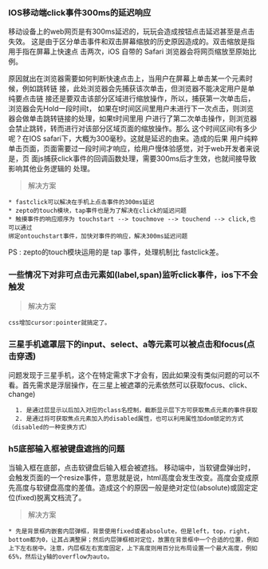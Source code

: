 ### IOS移动端click事件300ms的延迟响应

  移动设备上的web网页是有300ms延迟的，玩玩会造成按钮点击延迟甚至是点击失效。
  这是由于区分单击事件和双击屏幕缩放的历史原因造成的。双击缩放是指用手指在屏幕上快速点
  击两次，iOS 自带的 Safari 浏览器会将网页缩放至原始比例。

  原因就出在浏览器需要如何判断快速点击上，当用户在屏幕上单击某一个元素时候，例如跳转链
  接<a href="#"></a>，此处浏览器会先捕获该次单击，但浏览器不能决定用户是单纯要点击链
  接还是要双击该部分区域进行缩放操作，所以，捕获第一次单击后，浏览器会先Hold一段时间t，
  如果在t时间区间里用户未进行下一次点击，则浏览器会做单击跳转链接的处理，如果t时间里用
  户进行了第二次单击操作，则浏览器会禁止跳转，转而进行对该部分区域页面的缩放操作。那么
  这个时间区间t有多少呢？在IOS safari下，大概为300毫秒。这就是延迟的由来。造成的后果
  用户纯粹单击页面，页面需要过一段时间才响应，给用户慢体验感觉，对于web开发者来说是，页
  面js捕获click事件的回调函数处理，需要300ms后才生效，也就间接导致影响其他业务逻辑的
  处理。

> 解决方案

```
* fastclick可以解决在手机上点击事件的300ms延迟
* zepto的touch模块，tap事件也是为了解决在click的延迟问题
* 触摸事件的响应顺序为 touchstart --> touchmove --> touchend --> click,也可以通过
绑定ontouchstart事件，加快对事件的响应，解决300ms延迟问题
```
  PS : zepto的touch模块运用的是 tap 事件，处理机制比 fastclick差。

### 一些情况下对非可点击元素如(label,span)监听click事件，ios下不会触发

> 解决方案

```
css增加cursor:pointer就搞定了。
```

### 三星手机遮罩层下的input、select、a等元素可以被点击和focus(点击穿透)

  问题发现于三星手机，这个在特定需求下才会有，因此如果没有类似问题的可以不看。首先需求是浮层操作，在三星上被遮罩的元素依然可以获取focus、click、change)

```
  1. 是通过层显示以后加入对应的class名控制，截断显示层下方可获取焦点元素的事件获取
  2. 是通过将可获取焦点元素加入的disabled属性，也可以利用属性加dom锁定的方式（disabled的一种变换方式）
```

### h5底部输入框被键盘遮挡的问题

  当输入框在底部，点击软键盘后输入框会被遮挡。
  移动端中，当软键盘弹出时，会触发页面的一个resize事件，意思就是说，html高度会发生改变。高度会变成原先高度与软键盘高度的差值。造成这个的原因一般是绝对定位(absolute)或固定定位(fixed)脱离文档流了。

> 解决方案

```
* 先是背景框内嵌套内层弹框，背景使用fixed或者absolute，但是left，top，right，bottom都为0，让其占满整屏；然后内层弹框相对定位，放置在背景框中一个合适的位置，例如上下左右居中。注意，内层框左右宽度固定，上下高度则用百分比布局设置一个最大高度，例如65%，然后让y轴的overflow为auto。
```
